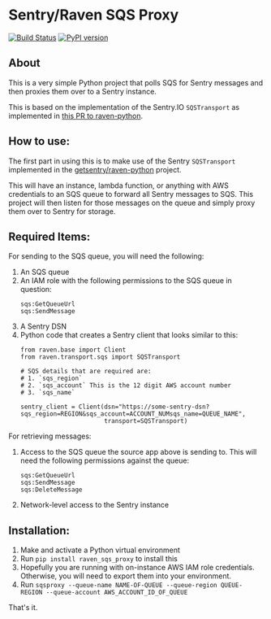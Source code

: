 # Sentry/Raven SQS Proxy

[![Build Status](https://travis-ci.org/Netflix-Skunkworks/raven-sqs-proxy.svg?branch=master)](https://travis-ci.org/Netflix-Skunkworks/raven-sqs-proxy)
[![PyPI version](https://badge.fury.io/py/raven-sqs-proxy.svg)](https://badge.fury.io/py/raven-sqs-proxy)

## About
This is a very simple Python project that polls SQS for Sentry messages and then proxies them over to a Sentry instance.

This is based on the implementation of the Sentry.IO `SQSTransport` as implemented in [this PR to raven-python](https://github.com/getsentry/raven-python/pull/1095).

## How to use:
The first part in using this is to make use of the Sentry `SQSTransport` implemented in the [getsentry/raven-python](https://github.com/getsentry/raven-python) 
project.

This will have an instance, lambda function, or anything with AWS credentials to an SQS queue to forward all Sentry messages to SQS. This project will then
listen for those messages on the queue and simply proxy them over to Sentry for storage.

## Required Items:
For sending to the SQS queue, you will need the following:
1. An SQS queue
1. An IAM role with the following permissions to the SQS queue in question:
    ```
    sqs:GetQueueUrl
    sqs:SendMessage
    ```
1. A Sentry DSN
1. Python code that creates a Sentry client that looks similar to this:
    ```
    from raven.base import Client
    from raven.transport.sqs import SQSTransport
    
    # SQS details that are required are:
    # 1. `sqs_region`
    # 2. `sqs_account` This is the 12 digit AWS account number
    # 3. `sqs_name` 
    
    sentry_client = Client(dsn="https://some-sentry-dsn?sqs_region=REGION&sqs_account=ACCOUNT_NUMsqs_name=QUEUE_NAME",
                           transport=SQSTransport)
    
    ```

For retrieving messages:
1. Access to the SQS queue the source app above is sending to. This will need the following permissions against the queue:
    ```
    sqs:GetQueueUrl
    sqs:SendMessage
    sqs:DeleteMessage
    ```
1. Network-level access to the Sentry instance


## Installation:
1. Make and activate a Python virtual environment
1. Run `pip install raven_sqs_proxy` to install this
1. Hopefully you are running with on-instance AWS IAM role credentials. Otherwise, you will
   need to export them into your environment.
1. Run `sqsproxy --queue-name NAME-OF-QUEUE --queue-region QUEUE-REGION --queue-account AWS_ACCOUNT_ID_OF_QUEUE`


That's it.
